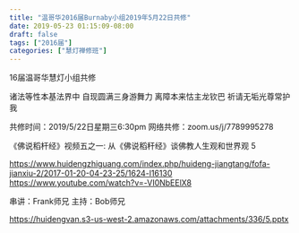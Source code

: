 ```yaml
---
title: "温哥华2016届Burnaby小组2019年5月22日共修"
date: 2019-05-23 01:15:09-08:00
draft: false
tags: ["2016届"]
categories: ["慧灯禅修班"]
---
```

16届温哥华慧灯小组共修

诸法等性本基法界中
自现圆满三身游舞力
离障本来怙主龙钦巴
祈请无垢光尊常护我

共修时间：2019/5/22日星期三6:30pm
网络共修：zoom.us/j/7789995278

《佛说稻杆经》视频五之一: 从《佛说稻秆经》谈佛教人生观和世界观 5

https://www.huidengzhiguang.com/index.php/huideng-jiangtang/fofa-jianxiu-2/2017-01-20-04-23-25/1624-l16130
https://www.youtube.com/watch?v=-VI0NbEElX8

串讲：Frank师兄
主持：Bob师兄

 https://huidengvan.s3-us-west-2.amazonaws.com/attachments/336/5.pptx
